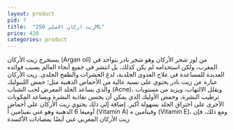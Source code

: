 ```yaml
---
layout: product
pid: 7
title:  "زيت اركان الاصلي 250ML"
price: 420
categories: product
---
```


يستخرج زيت الأركان (Argan oil) من لوز شجر الأركان وهو شجر نادر يتواجد في المغرب، ولكن استخدامه لم يكن كذلك، بل انتشر في جميع أنحاء العالم بسبب فوائده العديدة للمساعدة في علاج العدوى الجلدية، لدغ الحشرات والطفح الجلدي.
زيت الأركان عبارة عن زيت نادر يحتوي على نسبة عالية من الأحماض الدهنية مثل؛ حمض اللينوليك والذي يساعد الجلد المعرض لحب الشباب (Acne)، ويقلل الالتهاب، ويزيد من مستويات ترطيب البشرة، وحمض الأوليك الذي يمكن أن يحسن نفاذية البشرة ويساعد المكونات الأخرى على اختراق الجلد بسهولة أكبر.
إضافة إلى ذلك يحتوي زيت الأركان على أحماض أوميغا 6 الدهنية وهو غني بفيتامين أ (Vitamin A) وفيتامين ه (Vitamin E)، ومع ذلك، فإن زيت الأركان المغربي غني أيضًا بمضادات الأكسدة